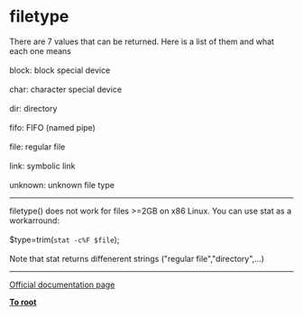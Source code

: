 # filetype



There are 7 values that can be returned. Here is a list of them and what each one means<br><br>block: block special device<br><br>char: character special device<br><br>dir: directory<br><br>fifo: FIFO (named pipe)<br><br>file: regular file<br><br>link: symbolic link<br><br>unknown: unknown file type  

---

filetype() does not work for files &gt;=2GB on x86 Linux. You can use stat as a workarround:<br><br>$type=trim(`stat -c%F $file`);<br><br>Note that stat returns diffenerent strings ("regular file","directory",...)  

---

[Official documentation page](https://www.php.net/manual/en/function.filetype.php)

**[To root](/README.md)**
